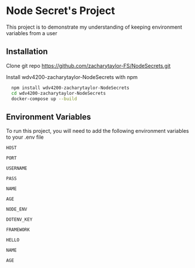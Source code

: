 
# Node Secret's Project

This project is to demonstrate my understanding of keeping environment variables from a user


## Installation
Clone git repo https://github.com/zacharytaylor-FS/NodeSecrets.git

Install wdv4200-zacharytaylor-NodeSecrets with npm

```bash
  npm install wdv4200-zacharytaylor-NodeSecrets
  cd wdv4200-zacharytaylor-NodeSecrets
  docker-compose up --build
```
    
## Environment Variables

To run this project, you will need to add the following environment variables to your .env file

`HOST`

`PORT`

`USERNAME`

`PASS`

`NAME`

`AGE`

`NODE_ENV`

`DOTENV_KEY`

`FRAMEWORK`

`HELLO`

`NAME`

`AGE`